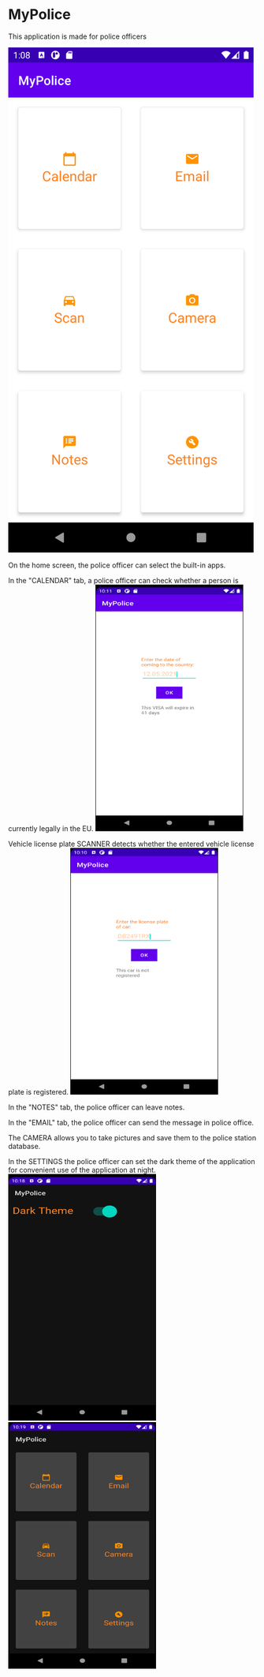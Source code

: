 MyPolice
=======

This application is made for police officers

![](app/src/main/res/drawable/main_activity.png)

On the home screen, the police officer can select the built-in apps.

In the "CALENDAR" tab, a police officer can check whether a person is currently legally in the EU.
<img src = "app/src/main/res/drawable/calendar_activity.png" width = "300" height = "500">

Vehicle license plate SCANNER detects whether the entered vehicle license plate is registered.
<img src = "app/src/main/res/drawable/scan_activity.png" width = "300" height = "500">

In the "NOTES" tab, the police officer can leave notes.

In the "EMAIL" tab, the police officer can send the message in police office.

The CAMERA allows you to take pictures and save them to the police station database.

In the SETTINGS the police officer can set the dark theme of the application for convenient use of the application at night.
<img src = "app/src/main/res/drawable/settings_activity1.png" width = "300" height = "500">
<img src = "app/src/main/res/drawable/settings_activity2.png" width = "300" height = "500">
